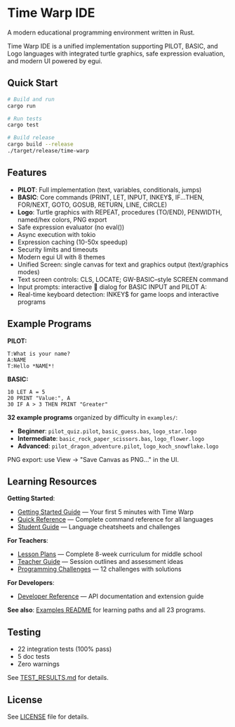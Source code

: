 # Time Warp IDE

A modern educational programming environment written in Rust.

Time Warp IDE is a unified implementation supporting PILOT, BASIC, and Logo languages with integrated turtle graphics, safe expression evaluation, and modern UI powered by egui.

## Quick Start

```bash
# Build and run
cargo run

# Run tests
cargo test

# Build release
cargo build --release
./target/release/time-warp
```

## Features

- **PILOT**: Full implementation (text, variables, conditionals, jumps)
- **BASIC**: Core commands (PRINT, LET, INPUT, INKEY$, IF...THEN, FOR/NEXT, GOTO, GOSUB, RETURN, LINE, CIRCLE)
- **Logo**: Turtle graphics with REPEAT, procedures (TO/END), PENWIDTH, named/hex colors, PNG export
- Safe expression evaluator (no eval())
- Async execution with tokio
- Expression caching (10-50x speedup)
- Security limits and timeouts
- Modern egui UI with 8 themes
- Unified Screen: single canvas for text and graphics output (text/graphics modes)
- Text screen controls: CLS, LOCATE; GW-BASIC–style SCREEN command
- Input prompts: interactive 📝 dialog for BASIC INPUT and PILOT A:
- Real-time keyboard detection: INKEY$ for game loops and interactive programs

## Example Programs

**PILOT:**

```pilot
T:What is your name?
A:NAME
T:Hello *NAME*!
```

**BASIC:**

```basic
10 LET A = 5
20 PRINT "Value:", A
30 IF A > 3 THEN PRINT "Greater"
```

**32 example programs** organized by difficulty in `examples/`:

- **Beginner**: `pilot_quiz.pilot`, `basic_guess.bas`, `logo_star.logo`
- **Intermediate**: `basic_rock_paper_scissors.bas`, `logo_flower.logo`
- **Advanced**: `pilot_dragon_adventure.pilot`, `logo_koch_snowflake.logo`

PNG export: use View → "Save Canvas as PNG…" in the UI.

## Learning Resources

**Getting Started**:

- [Getting Started Guide](docs/GETTING_STARTED.md) — Your first 5 minutes with Time Warp
- [Quick Reference](docs/QUICK_REFERENCE.md) — Complete command reference for all languages
- [Student Guide](docs/STUDENT_GUIDE.md) — Language cheatsheets and challenges

**For Teachers**:

- [Lesson Plans](docs/LESSON_PLANS.md) — Complete 8-week curriculum for middle school
- [Teacher Guide](docs/TEACHER_GUIDE.md) — Session outlines and assessment ideas
- [Programming Challenges](docs/PROGRAMMING_CHALLENGES.md) — 12 challenges with solutions

**For Developers**:

- [Developer Reference](docs/DEVELOPER_REFERENCE.md) — API documentation and extension guide

**See also**: [Examples README](examples/README.md) for learning paths and all 23 programs.

## Testing

- 22 integration tests (100% pass)
- 5 doc tests
- Zero warnings

See [TEST_RESULTS.md](TEST_RESULTS.md) for details.

## License

See [LICENSE](LICENSE) file for details.
